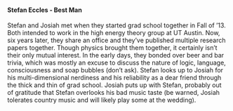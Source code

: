 
#### Stefan Eccles - Best Man

Stefan and Josiah met when they started grad school together in Fall of ’13.   Both intended to work in the high energy theory group at UT Austin.  Now, six years later, they share an office and they’ve published multiple research papers together.  Though physics brought them together, it certainly isn’t their only mutual interest.  In the early days, they bonded over beer and bar trivia, which was mostly an excuse to discuss the nature of logic, language, consciousness and soap bubbles (don’t ask).   Stefan looks up to Josiah for his multi-dimensional nerdiness and his reliability as a dear friend through the thick and thin of grad school.  Josiah puts up with Stefan, probably out of gratitude that Stefan overlooks his bad music taste (be warned, Josiah tolerates country music and will likely play some at the wedding).
